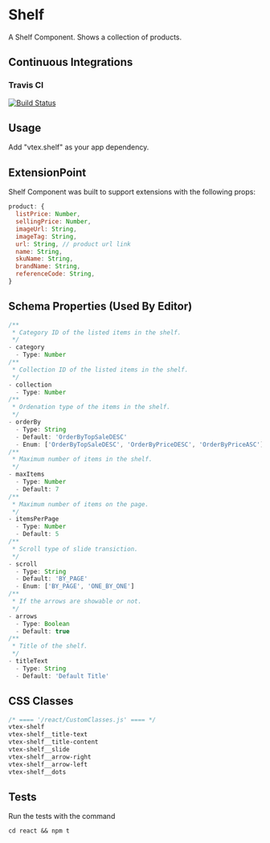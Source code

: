 # Shelf

A Shelf Component. Shows a collection of products.

## Continuous Integrations 

### Travis CI 
[![Build Status](https://travis-ci.org/vtex-apps/shelf.svg?branch=master)](https://travis-ci.org/vtex-apps/shelf)

## Usage

Add "vtex.shelf" as your app dependency.

## ExtensionPoint

Shelf Component was built to support extensions with the following props:
```javascript
product: {
  listPrice: Number,
  sellingPrice: Number,
  imageUrl: String,
  imageTag: String,
  url: String, // product url link
  name: String,
  skuName: String,
  brandName: String,
  referenceCode: String,
}
```

## Schema Properties (Used By Editor)

``` javascript
/**
 * Category ID of the listed items in the shelf.
 */
- category
  - Type: Number
/**
 * Collection ID of the listed items in the shelf.
 */
- collection
  - Type: Number
/**
 * Ordenation type of the items in the shelf.
 */
- orderBy
  - Type: String
  - Default: 'OrderByTopSaleDESC'
  - Enum: ['OrderByTopSaleDESC', 'OrderByPriceDESC', 'OrderByPriceASC']
/**
 * Maximum number of items in the shelf.
 */
- maxItems
  - Type: Number
  - Default: 7
/**
 * Maximum number of items on the page.
 */
- itemsPerPage
  - Type: Number
  - Default: 5
/**
 * Scroll type of slide transiction.
 */
- scroll
  - Type: String
  - Default: 'BY_PAGE'
  - Enum: ['BY_PAGE', 'ONE_BY_ONE']
/**
 * If the arrows are showable or not.
 */
- arrows
  - Type: Boolean
  - Default: true
/**
 * Title of the shelf.
 */
- titleText
  - Type: String
  - Default: 'Default Title'
```

## CSS Classes

```css
/* ==== '/react/CustomClasses.js' ==== */
vtex-shelf
vtex-shelf__title-text
vtex-shelf__title-content
vtex-shelf__slide
vtex-shelf__arrow-right
vtex-shelf__arrow-left
vtex-shelf__dots
```

## Tests

Run the tests with the command
```
cd react && npm t
```
